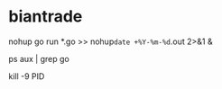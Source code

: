 # biantrade



nohup go run  *.go >> nohup`date +%Y-%m-%d`.out 2>&1 &

ps aux | grep go

kill -9 PID